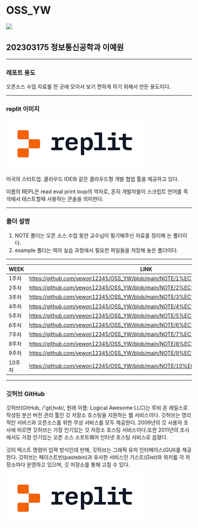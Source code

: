 # OSS_YW
<img src="https://capsule-render.vercel.app/api?type=waving&color=auto&height=200&section=header&text=202303175%20정보통신공학과%20이예원&fontSize=40" />

## **202303175 정보통신공학과 이예원**
---
### 레포트 용도
오픈소스 수업 자료를 한 곳에 모아서 보기 편하게 하기 위해서 만든 용도이다.
***
### replit 이미지
![replit image](https://github.com/yewon12345/OSS_YW/blob/main/replit%20image.png)

미국의 스타트업. 클라우드 IDE와 같은 클라우드형 개발 협업 툴을 제공하고 있다.

이름의 REPL은 read eval print loop의 약자로, 흔히 개발자들이 스크립트 언어를 즉석에서 테스트할때 사용하는 콘솔을 의미한다.

---
### 폴더 설명
1. NOTE 폴더는 오픈 소스 수업 동안 교수님이 필기해주신 자료를 정리해 논 폴더이다.
2. example 폴더는 여러 실습 과정에서 필요한 파일들을 저장해 놓은 폴더이다. 

---
|WEEK|LINK|
|------|---|
|1주차|<https://github.com/yewon12345/OSS_YW/blob/main/NOTE/1%EC%A3%BC%EC%B0%A8.md>|
|2주차|<https://github.com/yewon12345/OSS_YW/blob/main/NOTE/2%EC%A3%BC%EC%B0%A8.md>|
|3주차|<https://github.com/yewon12345/OSS_YW/blob/main/NOTE/3%EC%A3%BC%EC%B0%A8.md>|
|4주차|<https://github.com/yewon12345/OSS_YW/blob/main/NOTE/4%EC%A3%BC%EC%B0%A8.md>|
|5주차|<https://github.com/yewon12345/OSS_YW/blob/main/NOTE/5%EC%A3%BC%EC%B0%A8.md>|
|6주차|<https://github.com/yewon12345/OSS_YW/blob/main/NOTE/6%EC%A3%BC%EC%B0%A8.md>|
|7주차|<https://github.com/yewon12345/OSS_YW/blob/main/NOTE/7%EC%A3%BC%EC%B0%A8.md>|
|8주차|<https://github.com/yewon12345/OSS_YW/blob/main/NOTE/8%EC%A3%BC%EC%B0%A8.md>|
|9주차|<https://github.com/yewon12345/OSS_YW/blob/main/NOTE/9%EC%A3%BC%EC%B0%A8.md>|
|10주차|<https://github.com/yewon12345/OSS_YW/blob/main/NOTE/10%EC%A3%BC%EC%B0%A8.md>|

---

### 깃허브 GitHub ###

깃허브(GitHub, /'ɡɪtˌhʌb/, 원래 이름: Logical Awesome LLC)는 루비 온 레일스로 작성된 분산 버전 관리 툴인 깃 저장소 호스팅을 지원하는 웹 서비스이다. 깃허브는 영리적인 서비스와 오픈소스를 위한 무상 서비스를 모두 제공한다. 2009년의 깃 사용자 조사에 따르면 깃허브는 가장 인기있는 깃 저장소 호스팅 서비스이다.또한 2011년의 조사에서도 가장 인기있는 오픈 소스 소프트웨어 인터넷 호스팅 서비스로 꼽혔다.

깃이 텍스트 명령어 입력 방식인데 반해, 깃허브는 그래픽 유저 인터페이스(GUI)를 제공한다. 깃허브는 페이스트빈(pastebin)과 유사한 서비스인 기스트(Gist)와 위키를 각 저장소마다 운영하고 있으며, 깃 저장소를 통해 고칠 수 있다.

![replit image](https://github.com/yewon12345/OSS_YW/blob/main/replit%20image.png)

